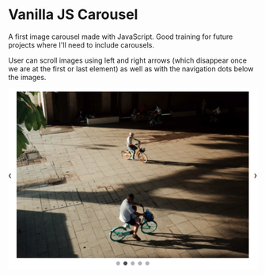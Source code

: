 # Vanilla JS Carousel

A first image carousel made with JavaScript. Good training for future projects where I'll need to include carousels.

User can scroll images using left and right arrows (which disappear once we are at the first or last element) as well as with the navigation dots below the images.

![Carousel](img/readme.PNG)
